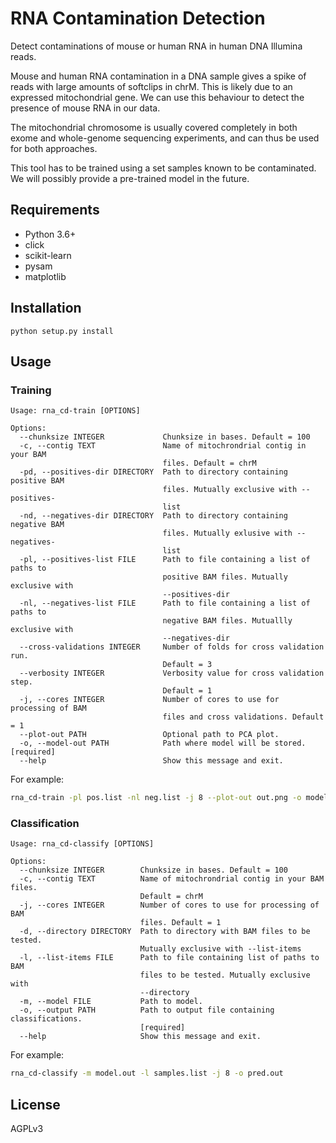 # RNA Contamination Detection

Detect contaminations of mouse or human RNA in human DNA Illumina reads. 

Mouse and human RNA contamination in a DNA sample gives a spike of reads with 
large amounts of softclips in chrM. This is likely due to an expressed 
mitochondrial gene. We can use this behaviour to detect the presence of mouse 
RNA in our data.

The mitochondrial chromosome is usually covered completely in both exome and
whole-genome sequencing experiments, and can thus be used for both approaches.

This tool has to be trained using a set samples known to be contaminated. 
We will possibly provide a pre-trained model in the future.  

## Requirements

* Python 3.6+
* click
* scikit-learn
* pysam
* matplotlib

## Installation

`python setup.py install`

## Usage

### Training

```
Usage: rna_cd-train [OPTIONS]

Options:
  --chunksize INTEGER             Chunksize in bases. Default = 100
  -c, --contig TEXT               Name of mitochrondrial contig in your BAM
                                  files. Default = chrM
  -pd, --positives-dir DIRECTORY  Path to directory containing positive BAM
                                  files. Mutually exclusive with --positives-
                                  list
  -nd, --negatives-dir DIRECTORY  Path to directory containing negative BAM
                                  files. Mutually exlusive with --negatives-
                                  list
  -pl, --positives-list FILE      Path to file containing a list of paths to
                                  positive BAM files. Mutually exclusive with
                                  --positives-dir
  -nl, --negatives-list FILE      Path to file containing a list of paths to
                                  negative BAM files. Mutuallly exclusive with
                                  --negatives-dir
  --cross-validations INTEGER     Number of folds for cross validation run.
                                  Default = 3
  --verbosity INTEGER             Verbosity value for cross validation step.
                                  Default = 1
  -j, --cores INTEGER             Number of cores to use for processing of BAM
                                  files and cross validations. Default = 1
  --plot-out PATH                 Optional path to PCA plot.
  -o, --model-out PATH            Path where model will be stored.  [required]
  --help                          Show this message and exit.
```

For example:

```bash
rna_cd-train -pl pos.list -nl neg.list -j 8 --plot-out out.png -o model.out
```

### Classification

```
Usage: rna_cd-classify [OPTIONS]

Options:
  --chunksize INTEGER        Chunksize in bases. Default = 100
  -c, --contig TEXT          Name of mitochrondrial contig in your BAM files.
                             Default = chrM
  -j, --cores INTEGER        Number of cores to use for processing of BAM
                             files. Default = 1
  -d, --directory DIRECTORY  Path to directory with BAM files to be tested.
                             Mutually exclusive with --list-items
  -l, --list-items FILE      Path to file containing list of paths to BAM
                             files to be tested. Mutually exclusive with
                             --directory
  -m, --model FILE           Path to model.
  -o, --output PATH          Path to output file containing classifications.
                             [required]
  --help                     Show this message and exit.
```

For example:

```bash
rna_cd-classify -m model.out -l samples.list -j 8 -o pred.out 
```

## License
AGPLv3